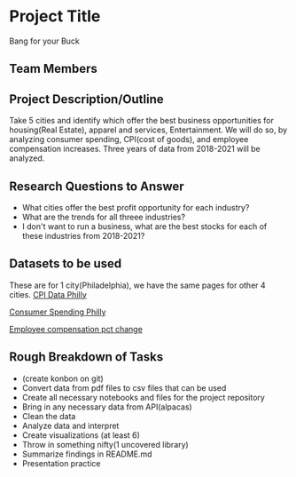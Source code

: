 # Project Title
Bang for your Buck
## Team Members

## Project Description/Outline
Take 5 cities and identify which offer the best business opportunities for 
housing(Real Estate), apparel and services, Entertainment. We will do so,
by analyzing consumer spending, CPI(cost of goods), and employee compensation
increases. Three years of data from 2018-2021 will be analyzed.

## Research Questions to Answer 
- What cities offer the best profit opportunity for each industry?
- What are the trends for all threee industries?
- I don't want to run a business, what are the best stocks for each
 of these industries from 2018-2021?

## Datasets to be used
These are for 1 city(Philadelphia), we have the same pages for other 4 cities.
[CPI Data Philly](https://www.bls.gov/regions/mid-atlantic/news-release/consumerpriceindex_philadelphia.htm)


[Consumer Spending Philly](https://www.bls.gov/regions/mid-atlantic/news-release/consumerexpenditures_philadelphia.htm)


[Employee compensation pct change](https://www.bls.gov/regions/mid-atlantic/news-release/2020/employmentcostindex_philadelphia_20200504.htm)



## Rough Breakdown of Tasks
- (create konbon on git)
- Convert data from pdf files to csv files that can be used
- Create all necessary notebooks and files for the project repository
- Bring in any necessary data from API(alpacas)
- Clean the data 
- Analyze data and interpret
- Create visualizations (at least 6)
- Throw in something nifty(1 uncovered library)
- Summarize findings in README.md
- Presentation practice